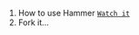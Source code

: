 1. How to use Hammer [`Watch it`](https://www.youtube.com/channel/UCny1492mkJfyFdaVOzxWESw) 
2. Fork it...
